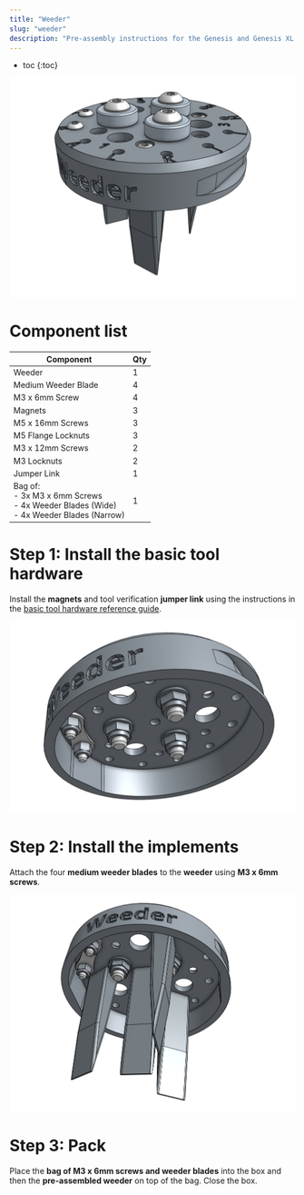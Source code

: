```yaml
---
title: "Weeder"
slug: "weeder"
description: "Pre-assembly instructions for the Genesis and Genesis XL weeder"
---
```


* toc
{:toc}

![weeder](_images/weeder.png)

# Component list

|Component                     |Qty  |
|------------------------------|-----|
|Weeder                        |1
|Medium Weeder Blade           |4
|M3 x 6mm Screw                |4
|Magnets                       |3
|M5 x 16mm Screws              |3
|M5 Flange Locknuts            |3
|M3 x 12mm Screws              |2
|M3 Locknuts                   |2
|Jumper Link                   |1
|Bag of:<br>- 3x M3 x 6mm Screws<br>- 4x Weeder Blades (Wide)<br>- 4x Weeder Blades (Narrow)|1

# Step 1: Install the basic tool hardware

Install the **magnets** and tool verification **jumper link** using the instructions in the [basic tool hardware reference guide](../../../extras/reference/basic-tool-hardware.md).

![weeder with basic tool hardware](_images/weeder_with_basic_tool_hardware.png)

# Step 2: Install the implements

Attach the four **medium weeder blades** to the **weeder** using **M3 x 6mm screws**.

![weeder with implements](_images/weeder_with_implements.png)

# Step 3: Pack

Place the **bag of M3 x 6mm screws and weeder blades** into the box and then the **pre-assembled weeder** on top of the bag. Close the box.
